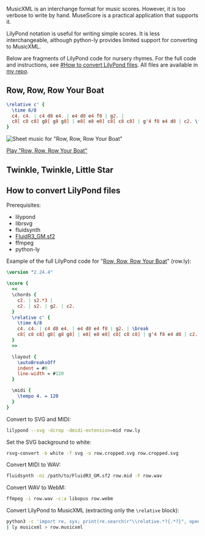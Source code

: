 MusicXML is an interchange format for music scores. However, it is too verbose to write by hand. MuseScore is a practical application that supports it.

LilyPond notation is useful for writing simple scores. It is less interchangeable, although python-ly provides limited support for converting to MusicXML.

Below are fragments of LilyPond code for nursery rhymes. For the full code and instructions, see [#How to convert LilyPond files](#how-to-convert-lilypond-files). All files are available in [my repo](https://github.com/yuukiarchive/sheetmusic).

## Row, Row, Row Your Boat

```lilypond
\relative c' {
  \time 6/8
  c4. c4. | c4 d8 e4. | e4 d8 e4 f8 | g2. |
  c8[ c8 c8] g8[ g8 g8] | e8[ e8 e8] c8[ c8 c8] | g'4 f8 e4 d8 | c2. \fine
}
```

![Sheet music for "Row, Row, Row Your Boat"](https://github.com/user-attachments/assets/4c65b571-0107-4efe-9ceb-c95033cafd2d)

[Play "Row, Row, Row Your Boat"](https://github.com/user-attachments/assets/775c080b-f99c-4b4c-8d81-ee06e0ccbb49)

## Twinkle, Twinkle, Little Star

## How to convert LilyPond files

Prerequisites:

* lilypond
* librsvg
* fluidsynth
* [FluidR3_GM.sf2](https://github.com/pianobooster/fluid-soundfont/releases)
* ffmpeg
* python-ly

Example of the full LilyPond code for "[Row, Row, Row Your Boat](#row-row-row-your-boat)" (row.ly):

```lilypond
\version "2.24.4"

\score {
  <<
  \chords {
    c2. | s2.*3 |
    c2. | s2. | g2. | c2.
  }
  \relative c' {
    \time 6/8
    c4. c4. | c4 d8 e4. | e4 d8 e4 f8 | g2. | \break
    c8[ c8 c8] g8[ g8 g8] | e8[ e8 e8] c8[ c8 c8] | g'4 f8 e4 d8 | c2. \fine
  }
  >>

  \layout {
    \autoBreaksOff
    indent = #0
    line-width = #120
  }

  \midi {
    \tempo 4. = 120
  }
}
```

Convert to SVG and MIDI:

```sh
lilypond --svg -dcrop -dmidi-extension=mid row.ly
```

Set the SVG background to white:

```sh
rsvg-convert -b white -f svg -o row.cropped.svg row.cropped.svg
```

Convert MIDI to WAV:

```sh
fluidsynth -ni /path/to/FluidR3_GM.sf2 row.mid -F row.wav
```

Convert WAV to WebM:

```sh
ffmpeg -i row.wav -c:a libopus row.webm
```

Convert LilyPond to MusicXML (extracting only the `\relative` block):

```sh
python3 -c 'import re, sys; print(re.search(r"\\relative.*?{.*?}", open(sys.argv[1]).read(), re.DOTALL).group(0))' row.ly \
| ly musicxml > row.musicxml
```
